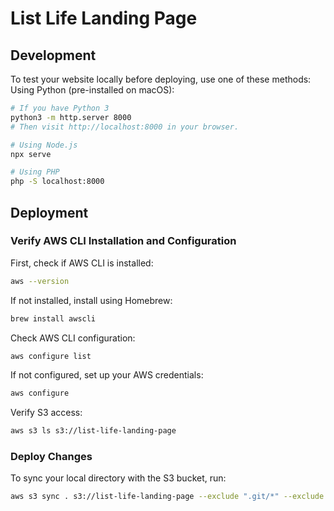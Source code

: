 # List Life Landing Page

## Development
To test your website locally before deploying, use one of these methods:
Using Python (pre-installed on macOS):
```bash
# If you have Python 3
python3 -m http.server 8000
# Then visit http://localhost:8000 in your browser.

# Using Node.js
npx serve

# Using PHP
php -S localhost:8000
```


## Deployment 

### Verify AWS CLI Installation and Configuration

First, check if AWS CLI is installed:
```bash
aws --version
```

If not installed, install using Homebrew:

```bash
brew install awscli
```

Check AWS CLI configuration:
```bash
aws configure list
```

If not configured, set up your AWS credentials:
```bash
aws configure
```

Verify S3 access:
```bash
aws s3 ls s3://list-life-landing-page
```

### Deploy Changes
To sync your local directory with the S3 bucket, run:
```bash
aws s3 sync . s3://list-life-landing-page --exclude ".git/*" --exclude "license.txt" --exclude "README.md"
```
